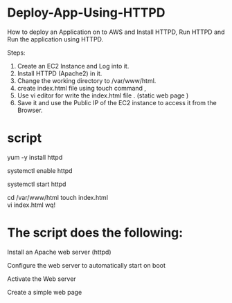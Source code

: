 # Deploy-App-Using-HTTPD
How to deploy an Application on to AWS and Install HTTPD, Run HTTPD and Run the application using HTTPD.

Steps:

1. Create an EC2 Instance and Log into it.
2. Install HTTPD (Apache2) in it.
3. Change the working directory to /var/www/html. 
4. create index.html file using touch command ,
5. Use vi editor for write the index.html file . (static web page )
5. Save it and use the Public IP of the EC2 instance to access it from the Browser.

# script

yum -y install httpd

systemctl enable httpd

systemctl start httpd

cd /var/www/html 
touch index.html    
vi index.html 
wq!
# The script does the following:

Install an Apache web server (httpd)

Configure the web server to automatically start on boot

Activate the Web server

Create a simple web page
